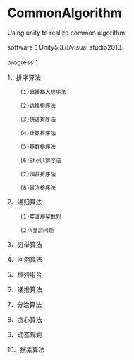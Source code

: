 # CommonAlgorithm
Using unity to realize common algorithm.

software：Unity5.3.8/visual studio2013.

progress：

1、排序算法

        (1)直接插入排序法

        (2)选择排序法
		
        (3)快速排序法
		
        (4)计数排序法
		
        (5)基数排序法
		
        (6)Shell排序法
		
        (7)归并排序法
		
        (8)冒泡排序法
		
2、递归算法

        (1)斐波那契数列

        (2)N皇后问题
		
3、穷举算法
		
4、回溯算法
		
5、排列组合

6、递推算法

7、分治算法

8、贪心算法

9、动态规划

10、搜索算法